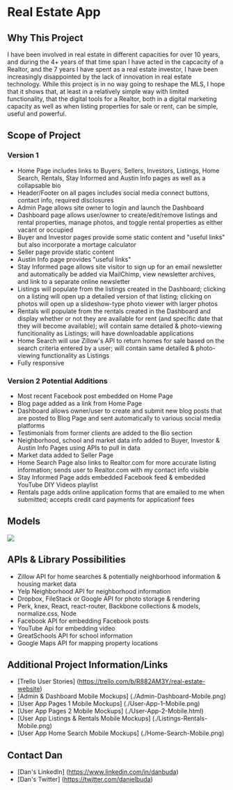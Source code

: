 # Real Estate App
## Why This Project
I have been involved in real estate in different capacities for over 10 years, and during the 4+ years of that time span I have acted in the capcacity of a Realtor, and the 7 years I have spent as a real estate investor, I have been increasingly disappointed by the lack of innovation in real estate technology. While this project is in no way going to reshape the MLS, I hope that it shows that, at least in a relatively simple way with limited functionality, that the digital tools for a Realtor, both in a digital marketing capacity as well as when listing properties for sale or rent, can be simple, useful and powerful.

## Scope of Project
### Version 1
* Home Page includes links to Buyers, Sellers, Investors, Listings, Home Search, Rentals, Stay Informed and Austin Info pages as well as a collapsable bio
* Header/Footer on all pages includes social media connect buttons, contact info, required disclosures
* Admin Page allows site owner to login and launch the Dashboard
* Dashboard page allows user/owner to create/edit/remove listings and rental properties, manage photos, and toggle rental properties as either vacant or occupied
* Buyer and Investor pages provide some static content and "useful links" but also incorporate a mortage calculator
* Seller page provide static content
* Austin Info page provides "useful links"
* Stay Informed page allows site visitor to sign up for an email newsletter and automatically be added via MailChimp, view newsletter archives, and link to a separate online newsletter
* Listings will populate from the listings created in the Dashboard; clicking on a listing will open up a detailed version of that listing; clicking on photos will open up a slideshow-type photo viewer with larger photos
* Rentals will populate from the rentals created in the Dashboard and display whether or not they are available for rent (and specific date that they will become available); will contain same detailed & photo-viewing funcitionality as Listings; will have downloadable applications
* Home Search will use Zillow's API to return homes for sale based on the search criteria entered by a user; will contain same detailed & photo-viewing functionality as Listings
* Fully responsive

### Version 2 Potential Additions
* Most recent Facebook post embedded on Home Page
* Blog page added as a link from Home Page
* Dashboard allows owner/user to create and submit new blog posts that are posted to Blog Page and sent automatically to various social media platforms
* Testimonials from former clients are added to the Bio section
* Neighborhood, school and market data info added to Buyer, Investor & Austin Info Pages using APIs to pull in data
* Market data added to Seller Page
* Home Search Page also links to Realtor.com for more accurate listing information; sends user to Realtor.com with my contact info visible
* Stay Informed Page adds embedded Facebook feed & embedded YouTube DIY Videos playlist
* Rentals page adds online application forms that are emailed to me when submitted; accepts credit card payments for applicationf fees

## Models
![](./Data-Models.png)

## APIs & Library Possibilities
* Zillow API for home searches & potentially neighborhood information & housing market data
* Yelp Neighborhood API for neighborhood information
* Dropbox, FileStack or Google API for photo storage & rendering
* Perk, knex, React, react-router, Backbone collections & models, normalize.css, Node
* Facebook API for embedding Facebook posts
* YouTube Api for embedding video
* GreatSchools API for school information
* Google Maps API for mapping property locations

## Additional Project Information/Links
* [Trello User Stories] (https://trello.com/b/R882AM3Y/real-estate-website)
* [Admin & Dashboard Mobile Mockups] (./Admin-Dashboard-Mobile.png)
* [User App Pages 1 Mobile Mockups] (./User-App-1-Mobile.png)
* [User App Pages 2 Mobile Mockups] (./User-App-2-Mobile.html)
* [User App Listings & Rentals Mobile Mockups] (./Listings-Rentals-Mobile.png)
* [User App Home Search Mobile Mockups] (./Home-Search-Mobile.png)

## Contact Dan 
* [Dan's LinkedIn] (https://www.linkedin.com/in/danbuda)
* [Dan's Twitter] (https://twitter.com/danielbuda)